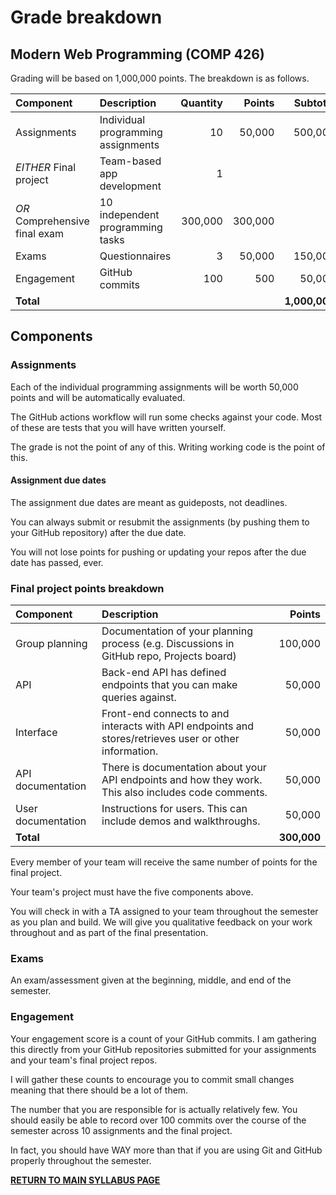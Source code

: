 # Grade breakdown

## Modern Web Programming (COMP 426)

Grading will be based on 1,000,000 points.
The breakdown is as follows.

| **Component** | **Description** | **Quantity** | **Points** | **Subtotal** |
|:--- |:--- | ---:| ---:| ---:|
| Assignments | Individual programming assignments | 10 | 50,000 | 500,000 |
| *EITHER* Final project | Team-based app development | 1 | | |
| *OR* Comprehensive final exam | 10 independent programming tasks | 300,000 | 300,000 |
| Exams | Questionnaires | 3 | 50,000 | 150,000 |
| Engagement | GitHub commits | 100 | 500 | 50,000 | 
| **Total** |   |   |   | **1,000,000** |

## Components

### Assignments

Each of the individual programming assignments will be worth 50,000 points and will be automatically evaluated.

The GitHub actions workflow will run some checks against your code. Most of these are tests that you will have written yourself.

The grade is not the point of any of this. Writing working code is the point of this.

#### Assignment due dates

The assignment due dates are meant as guideposts, not deadlines.

You can always submit or resubmit the assignments (by pushing them to your GitHub repository) after the due date. 

You will not lose points for pushing or updating your repos after the due date has passed, ever.

### Final project points breakdown

| Component | Description | Points |
|:--- |:--- | ---:|
| Group planning | Documentation of your planning process (e.g. Discussions in GitHub repo, Projects board) | 100,000 |
| API | Back-end API has defined endpoints that you can make queries against. | 50,000 |
| Interface | Front-end connects to and interacts with API endpoints and stores/retrieves user or other information. | 50,000 |
| API documentation | There is documentation about your API endpoints and how they work. This also includes code comments. | 50,000 |
| User documentation | Instructions for users. This can include demos and walkthroughs. | 50,000 |
| **Total**  |   | **300,000** |

Every member of your team will receive the same number of points for the final project.

Your team's project must have the five components above. 

You will check in with a TA assigned to your team throughout the semester as you plan and build.
We will give you qualitative feedback on your work throughout and as part of the final presentation.

### Exams

An exam/assessment given at the beginning, middle, and end of the semester.

### Engagement

Your engagement score is a count of your GitHub commits.
I am gathering this directly from your GitHub repositories submitted for your assignments and your team's final project repos.

I will gather these counts to encourage you to commit small changes meaning that there should be a lot of them.

The number that you are responsible for is actually relatively few.
You should easily be able to record over 100 commits over the course of the semester across 10 assignments and the final project.

In fact, you should have WAY more than that if you are using Git and GitHub properly throughout the semester.

[**RETURN TO MAIN SYLLABUS PAGE**](./README.md#course-policies-and-other-information)
